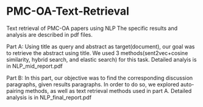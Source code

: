 # PMC-OA-Text-Retrieval
Text retrieval of PMC-OA papers using NLP
The specific results and analysis are described in pdf files.

Part A:
Using title as query and abstract as target(document), our goal was to retrieve the abstract using title.
We used 3 methods(sent2vec+cosine similarity, hybrid search, and elastic search) for this task.
Detailed analyis is in NLP_mid_report.pdf

Part B:
In this part, our objective was to find the corresponding discussion paragraphs, given results paragraphs.
In order to do so, we explored auto-pairing methods, as well as text retrieval methods used in part A.
Detailed analysis is in NLP_final_report.pdf
